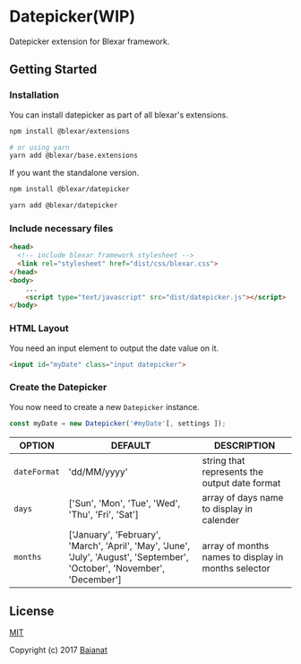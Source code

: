 # Datepicker(WIP)

Datepicker extension for Blexar framework.

## Getting Started

### Installation

You can install datepicker as part of all blexar's extensions.

```bash
npm install @blexar/extensions

# or using yarn
yarn add @blexar/base.extensions
```

If you want the standalone version.

```bash
npm install @blexar/datepicker

yarn add @blexar/datepicker
```

### Include necessary files

``` html
<head>
  <!-- include blexar framework stylesheet -->
  <link rel="stylesheet" href="dist/css/blexar.css">
</head>
<body>
    ...
    <script type="text/javascript" src="dist/datepicker.js"></script>
</body>
```

### HTML Layout

You need an input element to output the date value on it.

``` html
<input id="myDate" class="input datepicker">
```

### Create the Datepicker

You now need to create a new `Datepicker` instance.

```js
const myDate = new Datepicker('#myDate'[, settings ]);
```

| OPTION | DEFAULT | DESCRIPTION |
| ------ | ------- | ----------- |
| `dateFormat` | 'dd/MM/yyyy' | string that represents the output date format |
| `days` | ['Sun', 'Mon', 'Tue', 'Wed', 'Thu', 'Fri', 'Sat'] | array of days name to display in calender |
| `months` | ['January', 'February', 'March', 'April', 'May', 'June', 'July', 'August', 'September', 'October', 'November', 'December'] | array of months names to display in months selector |

## License

[MIT](http://opensource.org/licenses/MIT)

Copyright (c) 2017 [Baianat](http://baianat.com)

